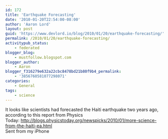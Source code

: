 ```yaml
---
id: 172
title: 'Earthquake Forecasting'
date: '2010-01-20T22:54:00-08:00'
author: 'Aaron Lord'
layout: post
guid: 'https://www.devlord.io/blog/2010/01/20/earthquake-forecasting/'
permalink: /2010/01/20/earthquake-forecasting/
activitypub_status:
    - federated
blogger_blog:
    - mustfollow.blogspot.com
blogger_author:
    - Aaron
blogger_f316279e632a22cbc8478bd21b80f9b4_permalink:
    - '3856760581077298071'
categories:
    - General
tags:
    - science
---
```


<div>It looks like scientists had forecasted the Haiti earthquake two years ago, according to this report from Physics Today: <a href="http://blogs.physicstoday.org/newspicks/2010/01/more-science-from-the-haiti-ea.html">http://blogs.physicstoday.org/newspicks/2010/01/more-science-from-the-haiti-ea.html</a></div>
Sent from my iPhone